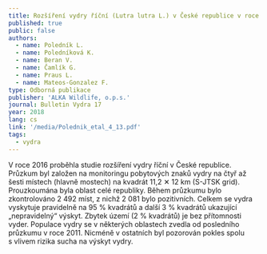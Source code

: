 ```yaml
---
title: Rozšíření vydry říční (Lutra lutra L.) v České republice v roce 2016
published: true
public: false
authors:
  - name: Poledník L.
  - name: Poledníková K.
  - name: Beran V.
  - name: Čamlík G.
  - name: Praus L.
  - name: Mateos-Gonzalez F.
type: Odborná publikace
publisher: 'ALKA Wildlife, o.p.s.'
journal: Bulletin Vydra 17
year: 2018
lang: cs
link: '/media/Polednik_etal_4_13.pdf'
tags:
  - vydra
---
```

V roce 2016 proběhla studie rozšíření vydry říční v České republice. Průzkum byl založen na monitoringu pobytových znaků vydry na čtyř až šesti místech (hlavně mostech) na kvadrát 11,2 ✕ 12 km (S-JTSK grid). Prouzkoumána byla oblast celé republiky. Během průzkumu bylo zkontrolováno 2 492 míst, z nichž 2 081 bylo pozitivních. Celkem se vydra vyskytuje pravidelně na 95 % kvadrátů a další 3 % kvadrátů ukazující „nepravidelný“ výskyt. Zbytek území (2 % kvadrátů) je bez přítomnosti vyder. Populace vydry se v některých oblastech zvedla od posledního průzkumu v roce 2011. Nicméně v ostatních byl pozorován pokles spolu s vlivem rizika sucha na výskyt vydry.
